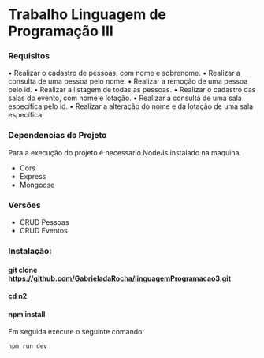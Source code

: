 # Trabalho Linguagem de Programação III
### Requisitos
 • Realizar o cadastro de pessoas, com nome e sobrenome.
 • Realizar a consulta de uma pessoa pelo nome.
 • Realizar a remoção de uma pessoa pelo id.
 • Realizar a listagem de todas as pessoas.
 • Realizar o cadastro das salas do evento, com nome e lotação.
 • Realizar a consulta de uma sala específica pelo id.
 • Realizar a alteração do nome e da lotação de uma sala específica.


### Dependencias do Projeto
Para a execução do projeto é necessario NodeJs instalado na maquina.

 - Cors
 - Express
 - Mongoose
 
### Versões
 - CRUD Pessoas
 - CRUD Eventos

### Instalação:
#### git clone https://github.com/GabrieladaRocha/linguagemProgramacao3.git
#### cd  n2
#### npm install
Em seguida execute o seguinte comando:

    npm run dev
